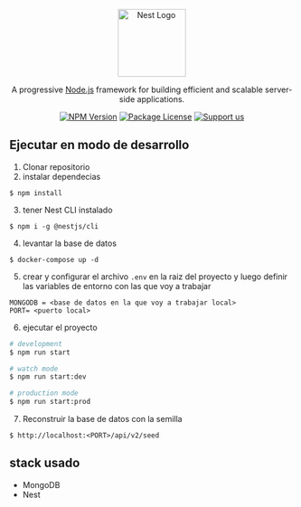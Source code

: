 <p align="center">
  <a href="http://nestjs.com/" target="blank"><img src="https://nestjs.com/img/logo-small.svg" width="120" alt="Nest Logo" /></a>
</p>

[circleci-image]: https://img.shields.io/circleci/build/github/nestjs/nest/master?token=abc123def456
[circleci-url]: https://circleci.com/gh/nestjs/nest

  <p align="center">A progressive <a href="http://nodejs.org" target="_blank">Node.js</a> framework for building efficient and scalable server-side applications.</p>
    <p align="center">
<a href="https://www.npmjs.com/~nestjscore" target="_blank"><img src="https://img.shields.io/npm/v/@nestjs/core.svg" alt="NPM Version" /></a>
<a href="https://www.npmjs.com/~nestjscore" target="_blank"><img src="https://img.shields.io/npm/l/@nestjs/core.svg" alt="Package License" /></a>
<a href="https://opencollective.com/nest#sponsor"  target="_blank"><img src="https://img.shields.io/badge/Support%20us-Open%20Collective-41B883.svg" alt="Support us"></a>


## Ejecutar en modo de desarrollo

1. Clonar repositorio
2. instalar dependecias

```
$ npm install
```

3. tener Nest CLI instalado
```
$ npm i -g @nestjs/cli
```

4. levantar la base de datos
```
$ docker-compose up -d
```

5. crear y configurar el archivo ```.env``` en la raiz del proyecto y luego definir las variables de entorno con las que voy a trabajar

```
MONGODB = <base de datos en la que voy a trabajar local>
PORT= <puerto local>
```

6. ejecutar el proyecto


```bash
# development
$ npm run start

# watch mode
$ npm run start:dev

# production mode
$ npm run start:prod
```


7. Reconstruir la base de datos con la semilla
```
$ http://localhost:<PORT>/api/v2/seed
```



## stack usado
* MongoDB
* Nest